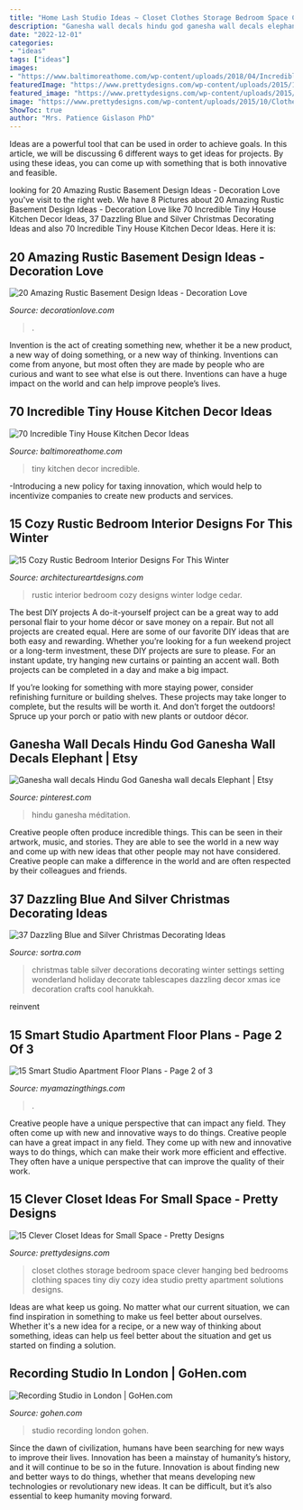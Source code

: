 ```yaml
---
title: "Home Lash Studio Ideas ~ Closet Clothes Storage Bedroom Space Clever Hanging Bed Bedrooms Clothing Spaces Tiny Diy Cozy Idea Studio Pretty Apartment Solutions Designs"
description: "Ganesha wall decals hindu god ganesha wall decals elephant"
date: "2022-12-01"
categories:
- "ideas"
tags: ["ideas"]
images:
- "https://www.baltimoreathome.com/wp-content/uploads/2018/04/Incredible-Tiny-House-Kitchen-Decor-Ideas-60.jpg"
featuredImage: "https://www.prettydesigns.com/wp-content/uploads/2015/10/Clothes-Storage.jpg"
featured_image: "https://www.prettydesigns.com/wp-content/uploads/2015/10/Clothes-Storage.jpg"
image: "https://www.prettydesigns.com/wp-content/uploads/2015/10/Clothes-Storage.jpg"
ShowToc: true
author: "Mrs. Patience Gislason PhD"
---
```



Ideas are a powerful tool that can be used in order to achieve goals. In this article, we will be discussing 6 different ways to get ideas for projects. By using these ideas, you can come up with something that is both innovative and feasible.

	

		
looking for 20 Amazing Rustic Basement Design Ideas - Decoration Love you've visit to the right web. We have 8 Pictures about 20 Amazing Rustic Basement Design Ideas - Decoration Love like 70 Incredible Tiny House Kitchen Decor Ideas, 37 Dazzling Blue and Silver Christmas Decorating Ideas and also 70 Incredible Tiny House Kitchen Decor Ideas. Here it is:
		
    
## 20 Amazing Rustic Basement Design Ideas - Decoration Love

<img loading=lazy src="https://www.decorationlove.com/wp-content/uploads/2016/06/Vintage-Rustic-Basement-Design.jpg" onerror="this.onerror=null;this.src='https://tse3.mm.bing.net/th?id=OIP.pcpD1RZUk6Vzo1kl4GV7sgHaLH&amp;pid=15.1';" alt="20 Amazing Rustic Basement Design Ideas - Decoration Love">

_Source: decorationlove.com_

>. 

	

Invention is the act of creating something new, whether it be a new product, a new way of doing something, or a new way of thinking. Inventions can come from anyone, but most often they are made by people who are curious and want to see what else is out there. Inventions can have a huge impact on the world and can help improve people’s lives.

    
## 70 Incredible Tiny House Kitchen Decor Ideas

<img loading=lazy src="https://www.baltimoreathome.com/wp-content/uploads/2018/04/Incredible-Tiny-House-Kitchen-Decor-Ideas-60.jpg" onerror="this.onerror=null;this.src='https://tse3.mm.bing.net/th?id=OIP.l6AheazuLGw59-3D7EofnwHaLH&amp;pid=15.1';" alt="70 Incredible Tiny House Kitchen Decor Ideas">

_Source: baltimoreathome.com_

>tiny kitchen decor incredible. 

	

-Introducing a new policy for taxing innovation, which would help to incentivize companies to create new products and services.

    
## 15 Cozy Rustic Bedroom Interior Designs For This Winter

<img loading=lazy src="https://www.architectureartdesigns.com/wp-content/uploads/2014/10/15-Cozy-Rustic-Bedroom-Interior-Designs-For-This-Winter-1-630x945.jpg" onerror="this.onerror=null;this.src='https://tse2.mm.bing.net/th?id=OIP.iclbBqUG88Ca0-JK50o4PgHaLH&amp;pid=15.1';" alt="15 Cozy Rustic Bedroom Interior Designs For This Winter">

_Source: architectureartdesigns.com_

>rustic interior bedroom cozy designs winter lodge cedar. 

	

The best DIY projects
A do-it-yourself project can be a great way to add personal flair to your home décor or save money on a repair. But not all projects are created equal. Here are some of our favorite DIY ideas that are both easy and rewarding.
Whether you’re looking for a fun weekend project or a long-term investment, these DIY projects are sure to please. For an instant update, try hanging new curtains or painting an accent wall. Both projects can be completed in a day and make a big impact.

If you’re looking for something with more staying power, consider refinishing furniture or building shelves. These projects may take longer to complete, but the results will be worth it. And don’t forget the outdoors! Spruce up your porch or patio with new plants or outdoor décor.

    
## Ganesha Wall Decals Hindu God Ganesha Wall Decals Elephant | Etsy

<img loading=lazy src="https://i.pinimg.com/736x/cb/a8/76/cba876196c2f5c2786c491299dbbb81b.jpg" onerror="this.onerror=null;this.src='https://tse4.mm.bing.net/th?id=OIP.uD1PoYm-C7PotiYxDQ0TaAHaJ3&amp;pid=15.1';" alt="Ganesha wall decals Hindu God Ganesha wall decals Elephant | Etsy">

_Source: pinterest.com_

>hindu ganesha méditation. 

	

Creative people often produce incredible things. This can be seen in their artwork, music, and stories. They are able to see the world in a new way and come up with new ideas that other people may not have considered. Creative people can make a difference in the world and are often respected by their colleagues and friends.

    
## 37 Dazzling Blue And Silver Christmas Decorating Ideas

<img loading=lazy src="https://www.sortra.com/wp-content/uploads/2014/12/christmas-silver-blue-decor18.jpg" onerror="this.onerror=null;this.src='https://tse3.mm.bing.net/th?id=OIP.we-7GqP-GrvBTAXy-FH_gAAAAA&amp;pid=15.1';" alt="37 Dazzling Blue and Silver Christmas Decorating Ideas">

_Source: sortra.com_

>christmas table silver decorations decorating winter settings setting wonderland holiday decorate tablescapes dazzling decor xmas ice decoration crafts cool hanukkah. 

	

reinvent

    
## 15 Smart Studio Apartment Floor Plans - Page 2 Of 3

<img loading=lazy src="https://myamazingthings.com/wp-content/uploads/2016/11/selkirk-400.png" onerror="this.onerror=null;this.src='https://tse3.mm.bing.net/th?id=OIP.YX75VnwKjUXf5ugGKkvu-gHaJp&amp;pid=15.1';" alt="15 Smart Studio Apartment Floor Plans - Page 2 of 3">

_Source: myamazingthings.com_

>. 

	

Creative people have a unique perspective that can impact any field. They often come up with new and innovative ways to do things.
Creative people can have a great impact in any field. They come up with new and innovative ways to do things, which can make their work more efficient and effective. They often have a unique perspective that can improve the quality of their work.

    
## 15 Clever Closet Ideas For Small Space - Pretty Designs

<img loading=lazy src="https://www.prettydesigns.com/wp-content/uploads/2015/10/Clothes-Storage.jpg" onerror="this.onerror=null;this.src='https://tse1.mm.bing.net/th?id=OIP.1aTzA40VQhfVq9wn073BxQHaLF&amp;pid=15.1';" alt="15 Clever Closet Ideas for Small Space - Pretty Designs">

_Source: prettydesigns.com_

>closet clothes storage bedroom space clever hanging bed bedrooms clothing spaces tiny diy cozy idea studio pretty apartment solutions designs. 

	

Ideas are what keep us going. No matter what our current situation, we can find inspiration in something to make us feel better about ourselves. Whether it's a new idea for a recipe, or a new way of thinking about something, ideas can help us feel better about the situation and get us started on finding a solution.

    
## Recording Studio In London | GoHen.com

<img loading=lazy src="https://www.gohen.com/imgs/activities/galleries/recordingstudiolondon2.jpg" onerror="this.onerror=null;this.src='https://tse3.mm.bing.net/th?id=OIP.3TUsPnYFhBtNTeOAWZvApAAAAA&amp;pid=15.1';" alt="Recording Studio in London | GoHen.com">

_Source: gohen.com_

>studio recording london gohen. 

	

Since the dawn of civilization, humans have been searching for new ways to improve their lives. Innovation has been a mainstay of humanity’s history, and it will continue to be so in the future. Innovation is about finding new and better ways to do things, whether that means developing new technologies or revolutionary new ideas. It can be difficult, but it’s also essential to keep humanity moving forward.

